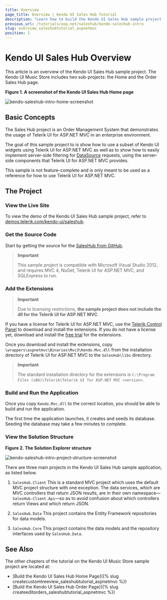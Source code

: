 ```yaml
---
title: Overview
page_title: Overview | Kendo UI Sales Hub Tutorial
description: "Learn how to build the Kendo UI Sales Hub sample project by using Telerik UI for ASP.NET MVC."
previous_url: /tutorials/asp.net/saleshub/kendo-saleshub-intro
slug: overview_saleshubtutorial_aspnetmvc
position: 1
---
```


# Kendo UI Sales Hub Overview

This article is an overview of the Kendo UI Sales Hub sample project. The Kendo UI Music Store includes two sub-projects: the Home and the Order Sales Hub page.

**Figure 1. A screenshot of the Kendo UI Sales Hub Home page**

![kendo-saleshub-intro-home-screenshot](/tutorials/tutorial-saleshub/images/kendo-saleshub-intro-home-screenshot.png)

## Basic Concepts

The Sales Hub project is an Order Management System that demonstrates the usage of Telerik UI for ASP.NET MVC in an enterprise environment.

The goal of this sample project to is show how to use a subset of Kendo UI widgets using Telerik UI for ASP.NET MVC as well as to show how to easily implement server-side filtering for [DataSource](../../../kendo-ui/api/javascript/data/datasource) requests, using the server-side components that Telerik UI for ASP.NET MVC provides.

This sample is not feature-complete and is only meant to be used as a reference for how to use Telerik UI for ASP.NET MVC.

## The Project

### View the Live Site

To view the demo of the Kendo UI Sales Hub sample project, refer to [demos.telerik.com/kendo-ui/saleshub](http://demos.telerik.com/kendo-ui/saleshub).

### Get the Source Code

Start by getting the source for the [SalesHub from GitHub](https://github.com/telerik/kendo-saleshub-demo).

> **Important**
>
> This sample project is compatible with Microsoft Visual Studio 2012, and requires MVC 4, NuGet, Telerik UI for ASP.NET MVC, and SQLExpress to run.

### Add the Extensions

> **Important**
>
> Due to licensing restrictions, **the sample project does not include the dll for the Telerik UI for ASP.NET MVC**.

If you have a license for Telerik UI for ASP.NET MVC, use the [Telerik Control Panel](http://www.telerik.com/download-trial-file.aspx?pid=972) to download and install the extensions. If you do not have a license yet, download and install the [free trial](http://www.telerik.com/download/kendo-ui-complete) for the extensions.

Once you download and install the extensions, copy `\wrappers\aspnetmvc\Binaries\Mvc3\Kendo.Mvc.dll` from the installation directory of Telerik UI for ASP.NET MVC to the `SalesHub\libs` directory.

> **Important**
>
> The standard installation directory for the extensions is `C:\Program Files (x86)\Telerik\Telerik UI for ASP.NET MVC <version>`.

### Build and Run the Application

Once you copy `Kendo.Mvc.dll` to the correct location, you should be able to build and run the application.

The first time the application launches, it creates and seeds its database. Seeding the database may take a few minutes to complete.

### View the Solution Structure

**Figure 2. The Solution Explorer structure**

![kendo-saleshub-intro-project-structure-screenshot](/tutorial-saleshub/images/kendo-saleshub-intro-project-structure-screenshot.png)

There are three main projects in the Kendo UI Sales Hub sample application, as listed below.

1. `SalesHub.Client` This is a standard MVC project which uses the default MVC project structure with one exception. The data services, which are MVC controllers that return JSON results, are in their own namespace&mdash;`SalesHub.Client.Api`&mdash;so as to avoid confusion about which controllers return Views and which return JSON.

2. `SalesHub.Data` This project contains the Entity Framework repositories for data models.

3. `SalesHub.Core` This project contains the data models and the repository interfaces used by `SalesHub.Data`.

## See Also

The other chapters of the tutorial on the Kendo UI Music Store sample project are located at:

* [Build the Kendo UI Sales Hub Home Page]({% slug createcustomtreeview_saleshubtutorial_aspnetmvc %})
* [Build the Kendo UI Sales Hub Order Page]({% slug createeditorders_saleshubtutorial_aspnetmvc %})
